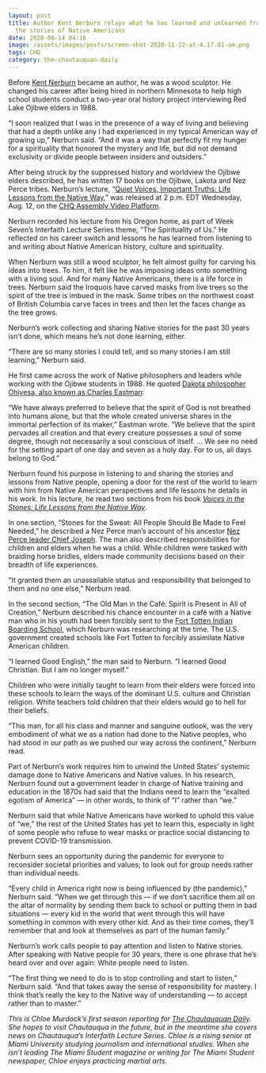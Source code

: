 ```yaml
---
layout: post
title: Author Kent Nerburn relays what he has learned and unlearned from telling
  the stories of Native Americans
date: 2020-08-14 04:16
image: /assets/images/posts/screen-shot-2020-11-22-at-4.17.01-am.png
tags: CHQ
category: the-chautauquan-daily
---
```

Before [Kent Nerburn](https://chqdaily.com/2020/08/author-kent-nerburn-to-share-wisdom-gained-from-years-of-working-with-native-americans-for-interfaith-lecture/) became an author, he was a wood sculptor. He changed his career after being hired in northern Minnesota to help high school students conduct a two-year oral history project interviewing Red Lake Ojibwe elders in 1988.

“I soon realized that I was in the presence of a way of living and believing that had a depth unlike any I had experienced in my typical American way of growing up,” Nerburn said. “And it was a way that perfectly fit my hunger for a spirituality that honored the mystery and life, but did not demand exclusivity or divide people between insiders and outsiders.”

After being struck by the suppressed history and worldview the Ojibwe elders described, he has written 17 books on the Ojibwe, Lakota and Nez Perce tribes. Nerburn’s lecture, “[Quiet Voices, Important Truths: Life Lessons from the Native Way](https://assembly.chq.org/the-science-of-us/videos/quiet-voices-important-truths-life-lessons-from-the-native-way),” was released at 2 p.m. EDT Wednesday, Aug. 12, on the [CHQ Assembly Video Platform](https://assembly.chq.org/).

Nerburn recorded his lecture from his Oregon home, as part of Week Seven’s Interfaith Lecture Series theme, “The Spirituality of Us.” He reflected on his career switch and lessons he has learned from listening to and writing about Native American history, culture and spirituality.

When Nerburn was still a wood sculptor, he felt almost guilty for carving his ideas into trees. To him, it felt like he was imposing ideas onto something with a living soul. And for many Native Americans, there is a life force in trees. Nerburn said the Iroquois have carved masks from live trees so the spirit of the tree is imbued in the mask. Some tribes on the northwest coast of British Columbia carve faces in trees and then let the faces change as the tree grows.

Nerburn’s work collecting and sharing Native stories for the past 30 years isn’t done, which means he’s not done learning, either.

“There are so many stories I could tell, and so many stories I am still learning,” Nerburn said.

He first came across the work of Native philosophers and leaders while working with the Ojibwe students in 1988. He quoted [Dakota philosopher Ohiyesa, also known as Charles Eastman](https://www.legendsofamerica.com/na-charleseastman/):

“We have always preferred to believe that the spirit of God is not breathed into humans alone, but that the whole created universe shares in the immortal perfection of its maker,” Eastman wrote. “We believe that the spirit pervades all creation and that every creature possesses a soul of some degree, though not necessarily a soul conscious of itself. … We see no need for the setting apart of one day and seven as a holy day. For to us, all days belong to God.”

Nerburn found his purpose in listening to and sharing the stories and lessons from Native people, opening a door for the rest of the world to learn with him from Native American perspectives and life lessons he details in his work. In his lecture, he read two sections from his book *[Voices in the Stones: Life Lessons from the Native Way](https://www.chautauquabookstore.com/book/9781608683901)*.

In one section, “Stones for the Sweat: All People Should Be Made to Feel Needed,” he described a Nez Perce man’s account of his ancestor [Nez Perce leader Chief Joseph](https://kentnerburn.com/my-favorite-review-of-chief-joseph/#:~:text=His%20most%20potent%20weapon%20was,in%20the%20national%20historical%20consciousness.%E2%80%9D). The man also described responsibilities for children and elders when he was a child. While children were tasked with braiding horse bridles, elders made community decisions based on their breadth of life experiences.

“It granted them an unassailable status and responsibility that belonged to them and no one else,” Nerburn read.

In the second section, “The Old Man in the Café: Spirit is Present in All of Creation,” Nerburn described his chance encounter in a café with a Native man who in his youth had been forcibly sent to the [Fort Totten Indian Boarding School](https://www.ndstudies.gov/gr8/content/unit-iii-waves-development-1861-1920/lesson-3-building-communities/topic-2-schools/section-5-indian-boarding-schools), which Nerburn was researching at the time. The U.S. government created schools like Fort Totten to forcibly assimilate Native American children.

“I learned Good English,” the man said to Nerburn. “I learned Good Christian. But I am no longer myself.”

Children who were initially taught to learn from their elders were forced into these schools to learn the ways of the dominant U.S. culture and Christian religion. White teachers told children that their elders would go to hell for their beliefs.

“This man, for all his class and manner and sanguine outlook, was the very embodiment of what we as a nation had done to the Native peoples, who had stood in our path as we pushed our way across the continent,” Nerburn read.

Part of Nerburn’s work requires him to unwind the United States’ systemic damage done to Native Americans and Native values. In his research, Nerburn found out a government leader in charge of Native training and education in the 1870s had said that the Indians need to learn the “exalted egotism of America” — in other words, to think of “I” rather than “we.”

Nerburn said that while Native Americans have worked to uphold this value of “we,” the rest of the United States has yet to learn this, especially in light of some people who refuse to wear masks or practice social distancing to prevent COVID-19 transmission.

Nerburn sees an opportunity during the pandemic for everyone to reconsider societal priorities and values; to look out for group needs rather than individual needs.

“Every child in America right now is being influenced by (the pandemic),” Nerburn said. “When we get through this — if we don’t sacrifice them all on the altar of normality by sending them back to school or putting them in bad situations — every kid in the world that went through this will have something in common with every other kid. And as their time comes, they’ll remember that and look at themselves as part of the human family.”

Nerburn’s work calls people to pay attention and listen to Native stories. After speaking with Native people for 30 years, there is one phrase that he’s heard over and over again: White people need to listen.

“The first thing we need to do is to stop controlling and start to listen,” Nerburn said. “And that takes away the sense of responsibility for mastery. I think that’s really the key to the Native way of understanding — to accept rather than to master.”

*This is Chloe Murdock’s first season reporting for [The Chautauquan Daily](https://chqdaily.com/author/cmurdock/). She hopes to visit Chautauqua in the future, but in the meantime she covers news on Chautauqua’s Interfaith Lecture Series. Chloe is a rising senior at Miami University studying journalism and international studies. When she isn’t leading The Miami Student magazine or writing for The Miami Student newspaper, Chloe enjoys practicing martial arts.*